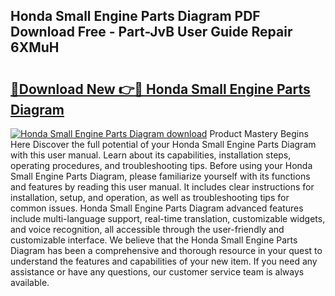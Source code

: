## Honda Small Engine Parts Diagram PDF Download Free - Part-JvB User Guide Repair 6XMuH

# <h2><a href="http://dfix9p.blite.top/?on=Honda+Small+Engine+Parts+Diagram">🔗Download New 👉🔴 Honda Small Engine Parts Diagram</a></h2>

[![Honda Small Engine Parts Diagram download](https://i.imgur.com/lujVjoI.png)](http://dfix9p.blite.top/?on=Honda+Small+Engine+Parts+Diagram)
Product Mastery Begins Here Discover the full potential of your Honda Small Engine Parts Diagram with this user manual. Learn about its capabilities, installation steps, operating procedures, and troubleshooting tips. Before using your Honda Small Engine Parts Diagram, please familiarize yourself with its functions and features by reading this user manual. It includes clear instructions for installation, setup, and operation, as well as troubleshooting tips for common issues. Honda Small Engine Parts Diagram advanced features include multi-language support, real-time translation, customizable widgets, and voice recognition, all accessible through the user-friendly and customizable interface. We believe that the Honda Small Engine Parts Diagram has been a comprehensive and thorough resource in your quest to understand the features and capabilities of your new item. If you need any assistance or have any questions, our customer service team is always available.

